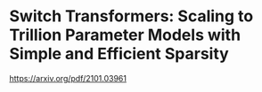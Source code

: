 # Switch Transformers: Scaling to Trillion Parameter Models with Simple and Efficient Sparsity

https://arxiv.org/pdf/2101.03961
